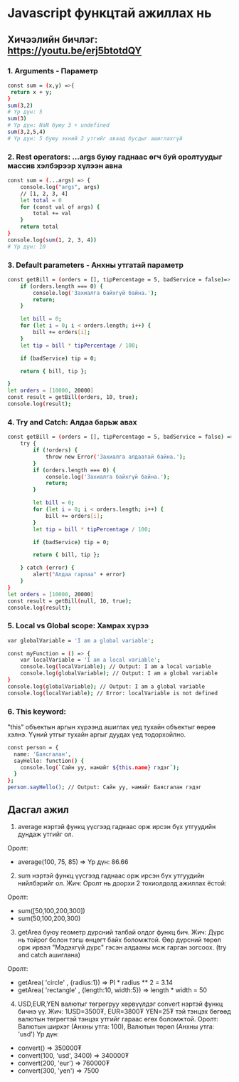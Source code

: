 # Javascript функцтай ажиллах нь

## Хичээлийн бичлэг: https://youtu.be/erj5btotdQY

### 1. Arguments - Параметр

```sh
const sum = (x,y) =>{
 return x + y;
}
sum(3,2)
# Үр дүн: 5
sum(3)
# Үр дүн: NaN буюу 3 + undefined
sum(3,2,5,4)
# Үр дүн: 5 буюу эхний 2 утгийг аваад бусдыг ашиглахгүй
```

### 2. Rest operators: ...args буюу гаднаас өгч буй оролтуудыг массив хэлбэрээр хүлээн авна

```sh
const sum = (...args) => {
    console.log("args", args)
    // [1, 2, 3, 4]
    let total = 0
    for (const val of args) {
        total += val
    }
    return total
}
console.log(sum(1, 2, 3, 4))
# Үр дүн: 10

```

### 3. Default parameters - Анхны утгатай параметр

```sh
const getBill = (orders = [], tipPercentage = 5, badService = false)=> {
    if (orders.length === 0) {
        console.log('Захиалга байхгүй байна.');
        return;
    }

    let bill = 0;
    for (let i = 0; i < orders.length; i++) {
        bill += orders[i];
    }
    let tip = bill * tipPercentage / 100;

    if (badService) tip = 0;

    return { bill, tip };

}
let orders = [10000, 20000]
const result = getBill(orders, 10, true);
console.log(result);

```

### 4. Try and Catch: Алдаа барьж авах

```sh
const getBill = (orders = [], tipPercentage = 5, badService = false) => {
    try {
        if (!orders) {
            throw new Error('Захиалга алдаатай байна.');
        }
        if (orders.length === 0) {
            console.log('Захиалга байхгүй байна.');
            return;
        }

        let bill = 0;
        for (let i = 0; i < orders.length; i++) {
            bill += orders[i];
        }
        let tip = bill * tipPercentage / 100;

        if (badService) tip = 0;

        return { bill, tip };

    } catch (error) {
        alert("Алдаа гарлаа" + error)
    }
}
let orders = [10000, 20000]
const result = getBill(null, 10, true);
console.log(result);
```

### 5. Local vs Global scope: Хамрах хүрээ

```sh
var globalVariable = 'I am a global variable';

const myFunction = () => {
    var localVariable = 'I am a local variable';
    console.log(localVariable); // Output: I am a local variable
    console.log(globalVariable); // Output: I am a global variable
}
console.log(globalVariable); // Output: I am a global variable
console.log(localVariable); // Error: localVariable is not defined
```

### 6. This keyword:

"this" объектын аргын хүрээнд ашиглах үед тухайн объектыг өөрөө хэлнэ. Үүний утгыг тухайн аргыг дуудах үед тодорхойлно.

```sh
const person = {
  name: 'Баясгалан',
  sayHello: function() {
    console.log(`Сайн уу, намайг ${this.name} гэдэг`);
  }
};
person.sayHello(); // Output: Сайн уу, намайг Баясгалан гэдэг
```

## Дасгал ажил

1. average нэртэй функц үүсгээд гаднаас орж ирсэн бүх утгуудийн дундаж утгийг ол.

Оролт:

- average(100, 75, 85) => Үр дүн: 86.66

2. sum нэртэй функц үүсгээд гаднаас орж ирсэн бүх утгуудийн нийлбэрийг ол. Жич: Оролт нь доорхи 2 тохиолдолд ажиллах ёстой:

Оролт:

- sum([50,100,200,300])
- sum(50,100,200,300)

3. getArea буюу геометр дүрсний талбай олдог функц бич.
   Жич: Дүрс нь тойрог болон тэгш өнцөгт байх боломжтой. Өөр дүрсний төрөл орж ирвэл "Мэдэхгүй дүрс" гэсэн алдааны мсж гарган зогсоох. (try and catch ашиглана)

Оролт:

- getArea( 'circle' , {radius:1}) => PI \* radius \*\* 2 = 3.14
- getArea( 'rectangle' , {length:10, width:5}) => length \* width = 50

4. USD,EUR,YEN валютыг төгрөгруу хөрвүүлдэг convert нэртэй функц бичнэ үү.
   Жич:
   1USD=3500₮,
   EUR=3800₮
   YEN=25₮ тэй тэнцэх бөгөөд валютын төгрөгтэй тэнцэх утгийг гараас өгөх боломжтой.
   Оролт: Валютын ширхэг (Анхны утга: 100), Валютын төрөл (Анхны утга: 'usd')
   Үр дүн:

- convert() => 350000₮
- convert(100, 'usd', 3400) => 340000₮
- convert(200, 'eur') => 760000₮
- convert(300, 'yen') => 7500

<!-- 4.  Хаан банкны хадгаламжийн хүү болон нийт дүн тооцоолдог calcSavings функц бичнэ үү.
    Хүүний анхны утга жилийн 12 хувь байна.
    Оролтоор:

    - Эхний орлого (₮) - Анхны утга: 1000000
    - Хугацаа (сар) - Анхны утга: 12
    - Сар бүр хийх орлого (₮) - Анхны утга: 100000
    - Жилийн хүү (%) - Анхны утга: 12

      Үр дүн: savingInterest() => Хүү: 186,279 Нийт дүн: 2,386,279

    ![Alt text](image.png) -->
